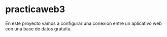 # practicaweb3
En este proyecto vamos a configurar una conexion entre un aplicativo web con una base de datos gratuita.
